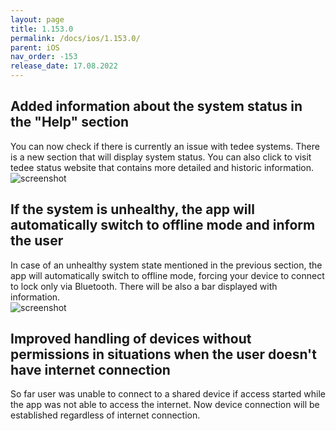 ```yaml
---
layout: page
title: 1.153.0
permalink: /docs/ios/1.153.0/
parent: iOS
nav_order: -153
release_date: 17.08.2022
---
```


## Added information about the system status in the "Help" section
You can now check if there is currently an issue with tedee systems. There is a new section that will display system status. You can also click to visit tedee status website that contains more detailed and historic information.\
![screenshot](/tedee-release-notes/docs/ios/assets/1.153.0-system-status.png)

## If the system is unhealthy, the app will automatically switch to offline mode and inform the user
In case of an unhealthy system state mentioned in the previous section, the app will automatically switch to offline mode, forcing your device to connect to lock only via Bluetooth. There will be also a bar displayed with information.\
![screenshot](/tedee-release-notes/docs/ios/assets/1.153.0-system-status-bar.png)

## Improved handling of devices without permissions in situations when the user doesn't have internet connection
So far user was unable to connect to a shared device if access started while the app was not able to access the internet. Now device connection will be established regardless of internet connection.